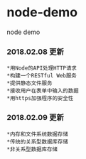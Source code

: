 # node-demo
node demo 
### 2018.02.08 更新  
```
*用Node的API处理HTTP请求 
*构建一个RESTful Web服务
*提供静态文件服务
*接收用户在表单中输入的数据
*用https加强程序的安全性
```

### 2018.02.09 更新  
```
*内存和文件系统数据存储
*传统的关系型数据库存储
*非关系型数据库存储
```

